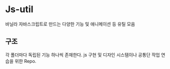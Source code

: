 # Js-util

바닐라 자바스크립트로 만드는 다양한 기능 및 애니메이션 등 유틸 모음

## 구조
각 폴더마다 독립된 기능 하나씩 존재한다. js 구현 및 디자인 시스템이나 공통단 작업 연습을 위한 Repo.
